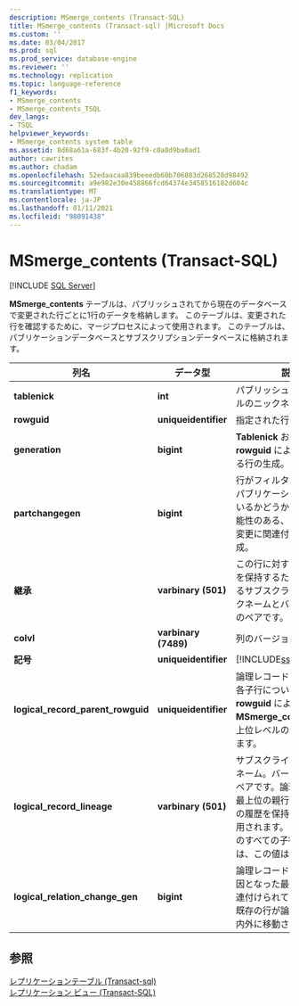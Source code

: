 ```yaml
---
description: MSmerge_contents (Transact-SQL)
title: MSmerge_contents (Transact-sql) |Microsoft Docs
ms.custom: ''
ms.date: 03/04/2017
ms.prod: sql
ms.prod_service: database-engine
ms.reviewer: ''
ms.technology: replication
ms.topic: language-reference
f1_keywords:
- MSmerge_contents
- MSmerge_contents_TSQL
dev_langs:
- TSQL
helpviewer_keywords:
- MSmerge_contents system table
ms.assetid: 8d68a61a-683f-4b20-92f9-c0a8d9ba0ad1
author: cawrites
ms.author: chadam
ms.openlocfilehash: 52edaacaa839beeedb60b706803d268528d98492
ms.sourcegitcommit: a9e982e30e458866fcd64374e3458516182d604c
ms.translationtype: MT
ms.contentlocale: ja-JP
ms.lasthandoff: 01/11/2021
ms.locfileid: "98091438"
---
```

# <a name="msmerge_contents-transact-sql"></a>MSmerge_contents (Transact-SQL)
[!INCLUDE [SQL Server](../../includes/applies-to-version/sqlserver.md)]

  **MSmerge_contents** テーブルは、パブリッシュされてから現在のデータベースで変更された行ごとに1行のデータを格納します。 このテーブルは、変更された行を確認するために、マージプロセスによって使用されます。 このテーブルは、パブリケーションデータベースとサブスクリプションデータベースに格納されます。  
  
|列名|データ型|説明|  
|-----------------|---------------|-----------------|  
|**tablenick**|**int**|パブリッシュされたテーブルのニックネーム。|  
|**rowguid**|**uniqueidentifier**|指定された行の行識別子。|  
|**generation**|**bigint**|**Tablenick** および **rowguid** によって識別される行の生成。|  
|**partchangegen**|**bigint**|行がフィルター選択されたパブリケーションに属しているかどうかを変更した可能性のある、最後のデータ変更に関連付けられた生成。|  
|**継承**|**varbinary (501)**|この行に対する変更の履歴を保持するために使用されるサブスクライバーのニックネームとバージョン番号のペアです。|  
|**colvl**|**varbinary (7489)**|列のバージョン情報です。|  
|**記号**|**uniqueidentifier**|[!INCLUDE[ssInternalOnly](../../includes/ssinternalonly-md.md)]|  
|**logical_record_parent_rowguid**|**uniqueidentifier**|論理レコード内の対応する各子行について、( **rowguid** によって) **MSmerge_contents** の最上位レベルの親行を識別します。|  
|**logical_record_lineage**|**varbinary (501)**|サブスクライバーのニックネーム。バージョン番号のペアです。論理レコードの最上位の親行に対する変更の履歴を保持するために使用されます。 論理レコードのすべての子行に対しては、この値は NULL です。|  
|**logical_relation_change_gen**|**bigint**|論理レコードの再調整の原因となった最後の変更に関連付けられている生成値。既存の行が論理レコードの内外に移動された場合。|  
  
## <a name="see-also"></a>参照  
 [レプリケーションテーブル &#40;Transact-sql&#41;](../../relational-databases/system-tables/replication-tables-transact-sql.md)   
 [レプリケーション ビュー &#40;Transact-SQL&#41;](../../relational-databases/system-views/replication-views-transact-sql.md)  
  
  
